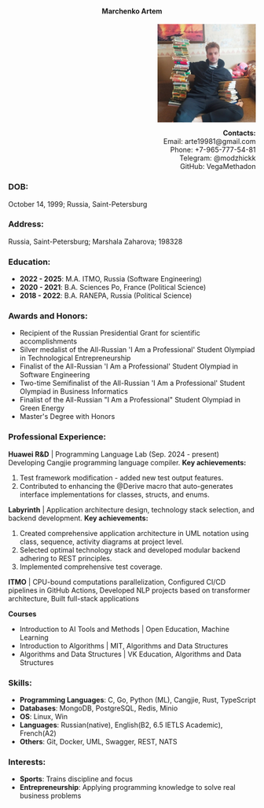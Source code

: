 <h4 align="center">Marchenko Artem</h4>

<div align="right">
    <img src="img/me.jpg" width="200" height="200"></img>
    <div style="margin-top: 10px;">
        <strong>Contacts:</strong><br>
        Email: arte19981@gmail.com<br>
        Phone: +7-965-777-54-81<br>
        Telegram: @modzhickk<br>
        GitHub: VegaMethadon<br>
    </div>
</div>

### DOB:

October 14, 1999; Russia, Saint-Petersburg

### Address:

Russia, Saint-Petersburg;
Marshala Zaharova; 198328

### Education:

- **2022 - 2025**: M.A. ITMO, Russia (Software Engineering)
- **2020 - 2021**: B.A. Sciences Po, France (Political Science)
- **2018 - 2022**: B.A. RANEPA, Russia (Political Science)

### Awards and Honors:
- Recipient of the Russian Presidential Grant for scientific accomplishments
- Silver medalist of the All-Russian 'I Am a Professional' Student Olympiad in Technological Entrepreneurship
- Finalist of the All-Russian 'I Am a Professional' Student Olympiad in Software Engineering
- Two-time Semifinalist of the All-Russian 'I Am a Professional' Student Olympiad in Business Informatics
- Finalist of the All-Russian "I Am a Professional" Student Olympiad in Green Energy
- Master's Degree with Honors

### Professional Experience:

**Huawei R&D** | Programming Language Lab (Sep. 2024 - present)
  Developing Cangjie programming language compiler.
  **Key achievements:**
  1. Test framework modification - added new test output features.
  2. Contributed to enhancing the @Derive macro that auto-generates interface implementations for classes, structs, and enums.  

**Labyrinth** | Application architecture design, technology stack selection, and backend development.
**Key achievements:**
1. Created comprehensive application architecture in UML notation using class, sequence, activity diagrams at project level.
2. Selected optimal technology stack and developed modular backend adhering to REST principles.
3. Implemented comprehensive test coverage.

**ITMO** | CPU-bound computations parallelization, Configured CI/CD pipelines in GitHub Actions, Developed NLP projects based on transformer architecture, Built full-stack applications

**Courses**
- Introduction to AI Tools and Methods | Open Education, Machine Learning
- Introduction to Algorithms | MIT, Algorithms and Data Structures
- Algorithms and Data Structures | VK Education, Algorithms and Data Structures

### Skills:
- **Programming Languages**: C, Go, Python (ML), Cangjie, Rust, TypeScript
- **Databases**: MongoDB, PostgreSQL, Redis, Minio
- **OS**: Linux, Win
- **Languages**: Russian(native), English(B2, 6.5 IETLS Academic), French(A2)
- **Others**: Git, Docker, UML, Swagger, REST, NATS

### Interests:
- **Sports**: Trains discipline and focus
- **Entrepreneurship**: Applying programming knowledge to solve real business problems